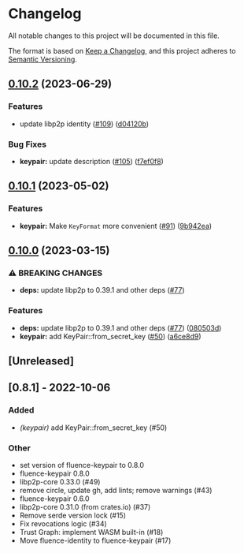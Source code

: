 # Changelog
All notable changes to this project will be documented in this file.

The format is based on [Keep a Changelog](https://keepachangelog.com/en/1.0.0/),
and this project adheres to [Semantic Versioning](https://semver.org/spec/v2.0.0.html).

## [0.10.2](https://github.com/fluencelabs/trust-graph/compare/keypair-v0.10.1...keypair-v0.10.2) (2023-06-29)


### Features

* update libp2p identity  ([#109](https://github.com/fluencelabs/trust-graph/issues/109)) ([d04120b](https://github.com/fluencelabs/trust-graph/commit/d04120bacf802a7e1127f4955b7391b0a4353128))


### Bug Fixes

* **keypair:** update description ([#105](https://github.com/fluencelabs/trust-graph/issues/105)) ([f7ef0f8](https://github.com/fluencelabs/trust-graph/commit/f7ef0f8da095fe1fef80faaa0b0c2d5ef854bd16))

## [0.10.1](https://github.com/fluencelabs/trust-graph/compare/keypair-v0.10.0...keypair-v0.10.1) (2023-05-02)


### Features

* **keypair:** Make `KeyFormat` more convenient ([#91](https://github.com/fluencelabs/trust-graph/issues/91)) ([9b942ea](https://github.com/fluencelabs/trust-graph/commit/9b942eacca49d0468b4d7512667102363a6c9aa3))

## [0.10.0](https://github.com/fluencelabs/trust-graph/compare/keypair-v0.9.0...keypair-v0.10.0) (2023-03-15)


### ⚠ BREAKING CHANGES

* **deps:** update libp2p to 0.39.1 and other deps ([#77](https://github.com/fluencelabs/trust-graph/issues/77))

### Features

* **deps:** update libp2p to 0.39.1 and other deps ([#77](https://github.com/fluencelabs/trust-graph/issues/77)) ([080503d](https://github.com/fluencelabs/trust-graph/commit/080503dcfa2ecf8d09167ff9fe7f750fadf49035))
* **keypair:** add KeyPair::from_secret_key ([#50](https://github.com/fluencelabs/trust-graph/issues/50)) ([a6ce8d9](https://github.com/fluencelabs/trust-graph/commit/a6ce8d9eee20e1ea24eb27c38ac6df6d878292ae))

## [Unreleased]

## [0.8.1] - 2022-10-06

### Added
- *(keypair)* add KeyPair::from_secret_key (#50)

### Other
- set version of fluence-keypair to 0.8.0
- fluence-keypair 0.8.0
- libp2p-core 0.33.0 (#49)
- remove circle, update gh, add lints; remove warnings (#43)
- fluence-keypair 0.6.0
- libp2p-core 0.31.0 (from crates.io) (#37)
- Remove serde version lock (#15)
- Fix revocations logic (#34)
- Trust Graph: implement WASM built-in (#18)
- Move fluence-identity to fluence-keypair (#17)
